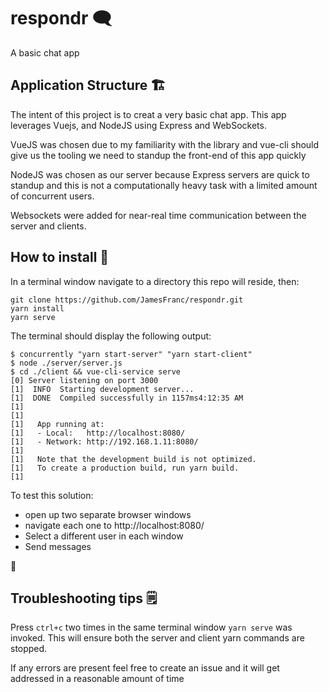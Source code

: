 # respondr  🗨️
A basic chat app

## Application Structure  🏗️
The intent of this project is to creat a very basic chat app. This app leverages Vuejs, and NodeJS using Express and WebSockets.

VueJS was chosen due to my familiarity with the library and vue-cli should give us the tooling we need to standup the front-end of this app quickly

NodeJS was chosen as our server because Express servers are quick to standup and this is not a computationally heavy task with a limited amount of concurrent users.

Websockets were added for near-real time communication between the server and clients. 

## How to install  💾
In a terminal window navigate to a directory this repo will reside, then:
```
git clone https://github.com/JamesFranc/respondr.git
yarn install
yarn serve
```

The terminal should display the following output:
```
$ concurrently "yarn start-server" "yarn start-client"
$ node ./server/server.js
$ cd ./client && vue-cli-service serve
[0] Server listening on port 3000
[1]  INFO  Starting development server...
[1]  DONE  Compiled successfully in 1157ms4:12:35 AM
[1]
[1]
[1]   App running at:
[1]   - Local:   http://localhost:8080/
[1]   - Network: http://192.168.1.11:8080/
[1]
[1]   Note that the development build is not optimized.
[1]   To create a production build, run yarn build.
[1]
```

To test this solution:
- open up two separate browser windows 
- navigate each one to http://localhost:8080/
- Select a different user in each window
- Send messages
 
🎉


## Troubleshooting tips  🗒️

Press `ctrl+c` two times in the same terminal window `yarn serve` was invoked. This will ensure both the server and client yarn commands are stopped.

If any errors are present feel free to create an issue and it will get addressed in a reasonable amount of time


